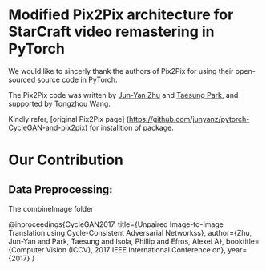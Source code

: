 # Modified Pix2Pix architecture for StarCraft video remastering in PyTorch

We would like to sincerly thank the authors of Pix2Pix for using their open-sourced source code in PyTorch. 

The Pix2Pix code was written by [Jun-Yan Zhu](https://github.com/junyanz) and [Taesung Park](https://github.com/taesung), and supported by [Tongzhou Wang](https://ssnl.github.io/).

Kindly refer, [original Pix2Pix page] (https://github.com/junyanz/pytorch-CycleGAN-and-pix2pix) for installtion of package. 

# Our Contribution 

## Data Preprocessing: 



The combineImage folder

@inproceedings{CycleGAN2017,
  title={Unpaired Image-to-Image Translation using Cycle-Consistent Adversarial Networkss},
  author={Zhu, Jun-Yan and Park, Taesung and Isola, Phillip and Efros, Alexei A},
  booktitle={Computer Vision (ICCV), 2017 IEEE International Conference on},
  year={2017}
}
